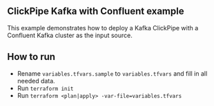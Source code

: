 ## ClickPipe Kafka with Confluent example

This example demonstrates how to deploy a Kafka ClickPipe with a Confluent Kafka cluster as the input source.

## How to run

- Rename `variables.tfvars.sample` to `variables.tfvars` and fill in all needed data.
- Run `terraform init`
- Run `terraform <plan|apply> -var-file=variables.tfvars`
